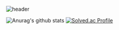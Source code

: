 ![header](https://capsule-render.vercel.app/api?type=Waving&color=auto&height=300&section=header&text=🫧seaniiio&fontSize=90&fontColor=#531269)

![Anurag's github stats](https://github-readme-stats.vercel.app/api?username=seaniiio&show_icons=true&theme=tokyonight&count_private=true)
[![Solved.ac Profile](http://mazassumnida.wtf/api/v2/generate_badge?boj=cnc4750)](https://solved.ac/cnc4750/)
<!--
**seaniiio/seaniiio** is a ✨ _special_ ✨ repository because its `README.md` (this file) appears on your GitHub profile.

Here are some ideas to get you started:

- 🔭 I’m currently working on ...
- 🌱 I’m currently learning ...
- 👯 I’m looking to collaborate on ...
- 🤔 I’m looking for help with ...
- 💬 Ask me about ...
- 📫 How to reach me: ...
- 😄 Pronouns: ...
- ⚡ Fun fact: ...
-->

